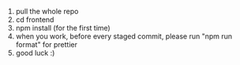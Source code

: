 1) pull the whole repo
2) cd frontend
3) npm install (for the first time)
4) when you work, before every staged commit, please run "npm run format" for prettier
5) good luck :) 
